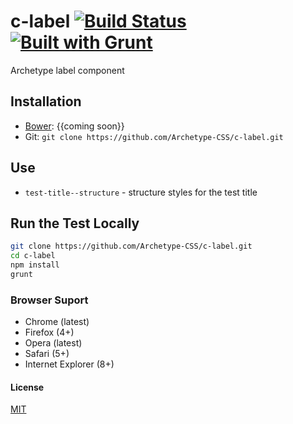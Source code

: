 # c-label [![Build Status](https://secure.travis-ci.org/Archetype-CSS/c-label.png?branch=master)](http://travis-ci.org/Archetype-CSS/c-label) [![Built with Grunt](https://cdn.gruntjs.com/builtwith.png)](http://gruntjs.com/)

Archetype label component

## Installation
  * [Bower](http://bower.io): {{coming soon}}
  * Git: `git clone https://github.com/Archetype-CSS/c-label.git`

## Use
  * `test-title--structure` - structure styles for the test title

## Run the Test Locally

```bash
git clone https://github.com/Archetype-CSS/c-label.git
cd c-label
npm install
grunt
```

### Browser Suport
  * Chrome (latest)
  * Firefox (4+)
  * Opera (latest)
  * Safari (5+)
  * Internet Explorer (8+)

#### License
[MIT](/LICENSE.md)

